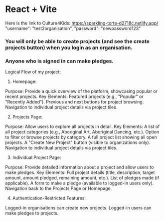 # React + Vite

Here is the link to Culture4Kids:
https://sparkling-torte-d2718c.netlify.app/
"username": "test2organisation",
"password": "newpassword123"

### You will only be able to create projects (and see the create projects button) when you login as an organisation.
### Anyone who is signed in can make pledges.

Logical Flow of my project:

1. Homepage:

Purpose: Provide a quick overview of the platform, showcasing popular or recent projects.
Key Elements:
Featured projects (e.g., "Popular" or "Recently Added").
Previous and next buttons for project browsing.
Navigation to individual project details via project tiles.

2. Projects Page:

Purpose: Allow users to explore all projects in detail.
Key Elements:
A list of all project categories (e.g., Aboriginal Art, Aboriginal Dancing, etc.).
Option to filter or browse projects by category.
A full project list showing all open projects.
A "Create New Project" button (visible to organizations only).
Navigation to individual project details via project tiles.

3. Individual Project Page:

Purpose: Provide detailed information about a project and allow users to make pledges.
Key Elements:
Full project details (title, description, target amount, amount pledged, remaining amount, etc.).
List of pledges made (if applicable).
A form to make a pledge (available to logged-in users only).
Navigation back to the Projects Page or Homepage.

4. Authentication-Restricted Features:

Logged-in organisations can create new projects.
Logged-in users can make pledges to projects.